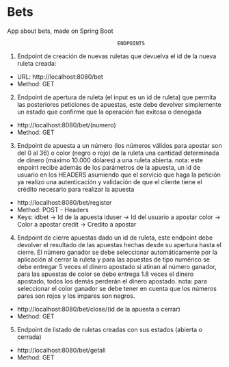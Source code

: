 # Bets
App about bets, made on Spring Boot

                                        ENDPOINTS

1. Endpoint de creación de nuevas ruletas que devuelva el id de la nueva ruleta creada:
 * URL: http://localhost:8080/bet
 * Method: GET
2. Endpoint de apertura de ruleta (el input es un id de ruleta) que permita las
posteriores peticiones de apuestas, este debe devolver simplemente un estado que
confirme que la operación fue exitosa o denegada
 * http://localhost:8080/bet/(numero)
 * Method: GET
3. Endpoint de apuesta a un número (los números válidos para apostar son del 0 al 36)
o color (negro o rojo) de la ruleta una cantidad determinada de dinero (máximo
10.000 dólares) a una ruleta abierta.
nota: este enpoint recibe además de los parámetros de la apuesta, un id de usuario
en los HEADERS asumiendo que el servicio que haga la petición ya realizo una
autenticación y validación de que el cliente tiene el crédito necesario para realizar la
apuesta
 * http://localhost:8080/bet/register
 * Method: POST - Headers
 * Keys: idbet -> Id de la apuesta
         iduser -> Id del usuario a apostar
         color -> Color a apostar
         credit -> Credito a apostar
4. Endpoint de cierre apuestas dado un id de ruleta, este endpoint debe devolver el
resultado de las apuestas hechas desde su apertura hasta el cierre.
El número ganador se debe seleccionar automáticamente por la aplicación al cerrar
la ruleta y para las apuestas de tipo numérico se debe entregar 5 veces el dinero
apostado si atinan al número ganador, para las apuestas de color se debe entrega 1.8
veces el dinero apostado, todos los demás perderán el dinero apostado.
nota: para seleccionar el color ganador se debe tener en cuenta que los números
pares son rojos y los impares son negros.
 * http://localhost:8080/bet/close/(id de la apuesta a cerrar)
 * Method: GET
5. Endpoint de listado de ruletas creadas con sus estados (abierta o cerrada)
 * http://localhost:8080/bet/getall
 * Method: GET
